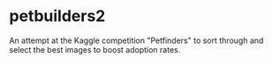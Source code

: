 # petbuilders2

An attempt at the Kaggle competition "Petfinders" to sort through and select the best images to boost 
adoption rates.
